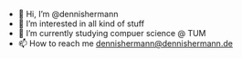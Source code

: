 - 👋 Hi, I’m @dennishermann
- 👀 I’m interested in all kind of stuff 
- 🌱 I’m currently studying compuer science @ TUM
- 📫 How to reach me dennishermann@dennishermann.de

<!---
dennishermann/dennishermann is a ✨ special ✨ repository because its `README.md` (this file) appears on your GitHub profile.
You can click the Preview link to take a look at your changes.
--->
